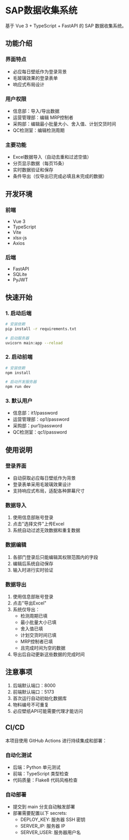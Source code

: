 # SAP数据收集系统

基于 Vue 3 + TypeScript + FastAPI 的 SAP 数据收集系统。

## 功能介绍

### 界面特点
- 必应每日壁纸作为登录背景
- 毛玻璃效果的登录表单
- 响应式布局设计

### 用户权限
- 信息部：导入/导出数据
- 运营管理部：编辑 MRP控制者
- 采购部：编辑最小批量大小、舍入值、计划交货时间
- QC检测室：编辑检测周期

### 主要功能
- Excel数据导入（自动去重和过滤空值）
- 分页显示数据（每页15条）
- 实时数据验证和保存
- 条件导出（仅导出已完成必填且未完成的数据）

## 开发环境

### 前端
- Vue 3
- TypeScript
- Vite
- xlsx-js
- Axios

### 后端
- FastAPI
- SQLite
- PyJWT

## 快速开始

### 1. 启动后端

```bash
# 安装依赖
pip install -r requirements.txt

# 启动服务器
uvicorn main:app --reload
```

### 2. 启动前端

```bash
# 安装依赖
npm install

# 启动开发服务器
npm run dev
```

### 3. 默认用户
- 信息部：it1/password
- 运营管理部：op1/password
- 采购部：pur1/password
- QC检测室：qc1/password

## 使用说明

### 登录界面
- 自动获取必应每日壁纸作为背景
- 登录表单采用毛玻璃效果设计
- 支持响应式布局，适配各种屏幕尺寸

### 数据导入
1. 使用信息部账号登录
2. 点击"选择文件"上传Excel
3. 系统自动过滤无效数据和重复数据

### 数据编辑
1. 各部门登录后只能编辑其权限范围内的字段
2. 编辑后系统自动保存
3. 输入时进行实时验证

### 数据导出
1. 使用信息部账号登录
2. 点击"导出Excel"
3. 系统仅导出：
   - 检测周期已填
   - 最小批量大小已填
   - 舍入值已填
   - 计划交货时间已填
   - MRP控制者已填
   - 且完成时间为空的数据
4. 导出后自动更新这些数据的完成时间

## 注意事项

1. 后端默认端口：8000
2. 前端默认端口：5173
3. 首次运行自动初始化数据库
4. 物料编号不可重复
5. 必应壁纸API可能需要代理才能访问

## CI/CD

本项目使用 GitHub Actions 进行持续集成和部署：

### 自动化测试
- 后端：Python 单元测试
- 前端：TypeScript 类型检查
- 代码质量：Flake8 代码风格检查

### 自动部署
- 提交到 main 分支自动触发部署
- 部署需要配置以下 secrets:
  - DEPLOY_KEY: 服务器 SSH 密钥
  - SERVER_IP: 服务器 IP
  - SERVER_USER: 服务器用户名
